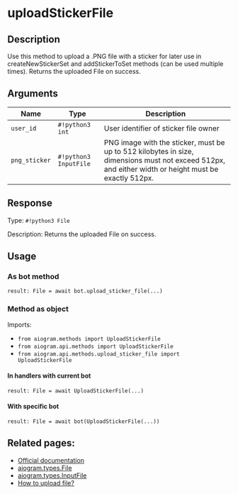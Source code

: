 # uploadStickerFile

## Description

Use this method to upload a .PNG file with a sticker for later use in createNewStickerSet and addStickerToSet methods (can be used multiple times). Returns the uploaded File on success.


## Arguments

| Name | Type | Description |
| - | - | - |
| `user_id` | `#!python3 int` | User identifier of sticker file owner |
| `png_sticker` | `#!python3 InputFile` | PNG image with the sticker, must be up to 512 kilobytes in size, dimensions must not exceed 512px, and either width or height must be exactly 512px. |



## Response

Type: `#!python3 File`

Description: Returns the uploaded File on success.


## Usage

### As bot method

```python3
result: File = await bot.upload_sticker_file(...)
```

### Method as object

Imports:

- `from aiogram.methods import UploadStickerFile`
- `from aiogram.api.methods import UploadStickerFile`
- `from aiogram.api.methods.upload_sticker_file import UploadStickerFile`

#### In handlers with current bot
```python3
result: File = await UploadStickerFile(...)
```

#### With specific bot
```python3
result: File = await bot(UploadStickerFile(...))
```



## Related pages:

- [Official documentation](https://core.telegram.org/bots/api#uploadstickerfile)
- [aiogram.types.File](../types/file.md)
- [aiogram.types.InputFile](../types/input_file.md)
- [How to upload file?](../upload_file.md)
